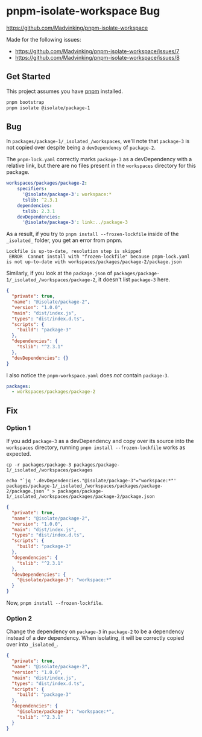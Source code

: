 # pnpm-isolate-workspace Bug

https://github.com/Madvinking/pnpm-isolate-workspace

Made for the following issues:
- https://github.com/Madvinking/pnpm-isolate-workspace/issues/7
- https://github.com/Madvinking/pnpm-isolate-workspace/issues/8

## Get Started

This project assumes you have [pnpm](https://pnpm.io/) installed.

```sh
pnpm bootstrap
pnpm isolate @isolate/package-1
```

## Bug

In `packages/package-1/_isolated_/workspaces`, we'll note that `package-3` is not copied over despite being a `devDependency` of `package-2`.

The `pnpm-lock.yaml` correctly marks `package-3` as a devDependency with a relative link, but there are no files present in the `workspaces` directory for this package.

```yaml
workspaces/packages/package-2:
    specifiers:
      '@isolate/package-3': workspace:*
      tslib: ^2.3.1
    dependencies:
      tslib: 2.3.1
    devDependencies:
      '@isolate/package-3': link:../package-3
```

As a result, if you try to `pnpm install --frozen-lockfile` inside of the `_isolated_` folder, you get an error from pnpm.

```
Lockfile is up-to-date, resolution step is skipped
 ERROR  Cannot install with "frozen-lockfile" because pnpm-lock.yaml is not up-to-date with workspaces/packages/package-2/package.json
```

Similarly, if you look at the `package.json` of `packages/package-1/_isolated_/workspaces/package-2`, it doesn't list `package-3` here.

```json
{
  "private": true,
  "name": "@isolate/package-2",
  "version": "1.0.0",
  "main": "dist/index.js",
  "types": "dist/index.d.ts",
  "scripts": {
    "build": "package-3"
  },
  "dependencies": {
    "tslib": "^2.3.1"
  },
  "devDependencies": {}
}
```

I also notice the `pnpm-workspace.yaml` does _not_ contain `package-3`.

```yaml
packages:
  - workspaces/packages/package-2
```

## Fix

### Option 1

If you add `package-3` as a devDependency and copy over its source into the `workspaces` directory, running `pnpm install --frozen-lockfile` works as expected.

```shell
cp -r packages/package-3 packages/package-1/_isolated_/workspaces/packages
```

```shell
echo "`jq '.devDependencies."@isolate/package-3"="workspace:*"' packages/package-1/_isolated_/workspaces/packages/package-2/package.json`" > packages/package-1/_isolated_/workspaces/packages/package-2/package.json
```

```json
{
  "private": true,
  "name": "@isolate/package-2",
  "version": "1.0.0",
  "main": "dist/index.js",
  "types": "dist/index.d.ts",
  "scripts": {
    "build": "package-3"
  },
  "dependencies": {
    "tslib": "^2.3.1"
  },
  "devDependencies": {
    "@isolate/package-3": "workspace:*"
  }
}
```

Now, `pnpm install --frozen-lockfile`.

### Option 2

Change the dependency on `package-3` in `package-2` to be a dependency instead of a dev dependency. When isolating, it will be correctly copied over into `_isolated_`.

```json
{
  "private": true,
  "name": "@isolate/package-2",
  "version": "1.0.0",
  "main": "dist/index.js",
  "types": "dist/index.d.ts",
  "scripts": {
    "build": "package-3"
  },
  "dependencies": {
    "@isolate/package-3": "workspace:*",
    "tslib": "^2.3.1"
  }
}

```
